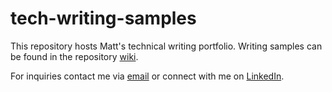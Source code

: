 # tech-writing-samples
This repository hosts Matt's technical writing portfolio. 
Writing samples can be found in the repository [wiki](https://github.com/mattrocks/tech-writing-samples/wiki).

For inquiries contact me via [email](mailto:matt@mattmurphy.rocks) or connect with me on [LinkedIn](https://www.linkedin.com/in/matthewmurphy/).
